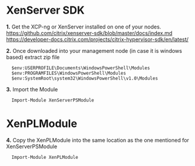 # XenServer SDK

**1.** Get the XCP-ng or XenServer installed on one of your nodes.<br>
https://github.com/citrix/xenserver-sdk/blob/master/docs/index.md<br>
https://developer-docs.citrix.com/projects/citrix-hypervisor-sdk/en/latest/<br>

**2.** Once downloaded into your management node (in case it is windows based) extract zip file<br>
```
  $env:USERPROFILE\Documents\WindowsPowerShell\Modules
  $env:PROGRAMFILES\WindowsPowerShell\Modules
  $env:SystemRoot\system32\WindowsPowerShell\v1.0\Modules
```
**3.** Import the Module
```
  Import-Module XenServerPSModule
```
# XenPLModule

**4.** Copy the XenPLModule into the same location as the one mentioned for XenServerPSModule
```
  Import-Module XenPLModule
